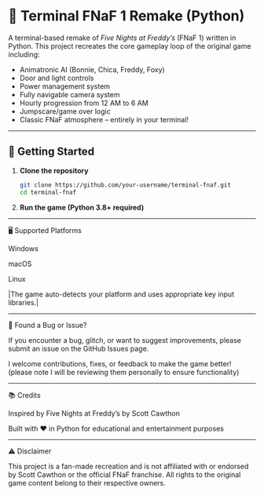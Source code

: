 # 🐻 Terminal FNaF 1 Remake (Python)

A terminal-based remake of *Five Nights at Freddy’s* (FNaF 1) written in Python. This project recreates the core gameplay loop of the original game including:

- Animatronic AI (Bonnie, Chica, Freddy, Foxy)
- Door and light controls
- Power management system
- Fully navigable camera system
- Hourly progression from 12 AM to 6 AM
- Jumpscare/game over logic
- Classic FNaF atmosphere – entirely in your terminal!

---

## 🚀 Getting Started

1. **Clone the repository**
   ```bash
   git clone https://github.com/your-username/terminal-fnaf.git
   cd terminal-fnaf
2. **Run the game (Python 3.8+ required)**

---

🖥 Supported Platforms

Windows

macOS

Linux

|The game auto-detects your platform and uses appropriate key input libraries.|

---

🐞 Found a Bug or Issue?

If you encounter a bug, glitch, or want to suggest improvements, please submit an issue on the GitHub Issues page.

I welcome contributions, fixes, or feedback to make the game better! (please note I will be reviewing them personally to ensure functionality)

---

📚 Credits

Inspired by Five Nights at Freddy’s by Scott Cawthon

Built with ❤️ in Python for educational and entertainment purposes

---

⚠️ Disclaimer

This project is a fan-made recreation and is not affiliated with or endorsed by Scott Cawthon or the official FNaF franchise. All rights to the original game content belong to their respective owners.
